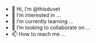 - 👋 Hi, I’m @thisduvet
- 👀 I’m interested in ...
- 🌱 I’m currently learning ...
- 💞️ I’m looking to collaborate on ...
- 📫 How to reach me ...

<!---
thisduvet/thisduvet is a ✨ special ✨ repository because its `README.md` (this file) appears on your GitHub profile.
You can click the Preview link to take a look at your changes.
--->
